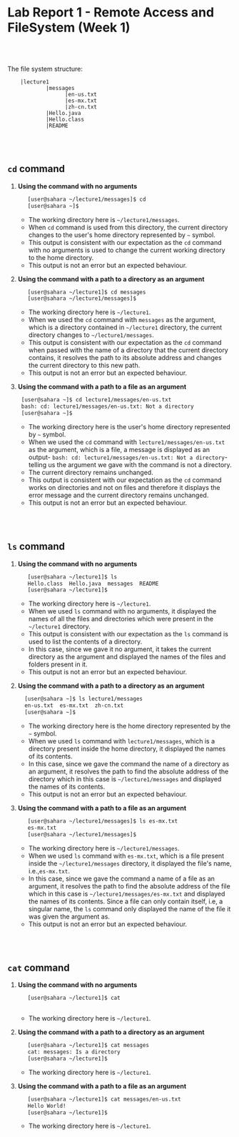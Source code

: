 # Lab Report 1 - Remote Access and FileSystem (Week 1)
<br/><br/> 

  The file system structure:
  
        |lecture1
                |messages
                      |en-us.txt
                      |es-mx.txt
                      |zh-cn.txt
                |Hello.java
                |Hello.class
                |README
     
 <br/><br/>      
## `cd` command
1.  **Using the command with no arguments**
   
    ```bash
       [user@sahara ~/lecture1/messages]$ cd
       [user@sahara ~]$ 
    ```
     *  The working directory here is `~/lecture1/messages`.
     *  When `cd` command is used from this directory, the current directory changes to the user's home directory represented by `~` symbol.
     *  This output is consistent with our expectation as the `cd` command with no arguments is used to change the current working directory to the home directory.
     *  This output is not an error but an expected behaviour.
    
    
2. **Using the command with a path to a directory as an argument**

    ```bash
       [user@sahara ~/lecture1]$ cd messages
       [user@sahara ~/lecture1/messages]$ 
    ```
    *  The working directory here is `~/lecture1`.
    *  When we used the `cd` command with `messages` as the argument, which is a directory contained in  `~/lecture1` directory, the current directory changes to `~/lecture1/messages`.
    *  This output is consistent with our expectation as the `cd` command when passed with the name of a directory that the current directory contains, it resolves the path to its absolute address and changes the current directory to this new path.
    *  This output is not an error but an expected behaviour.
    
3. **Using the command with a path to a file as an argument**

    ```bash
     [user@sahara ~]$ cd lecture1/messages/en-us.txt
     bash: cd: lecture1/messages/en-us.txt: Not a directory
     [user@sahara ~]$ 
    ```
     *  The working directory here is the user's home directory represented by `~` symbol.
     *  When we used the `cd` command with `lecture1/messages/en-us.txt` as the argument, which is a file, a message is displayed as an output- `bash: cd: lecture1/messages/en-us.txt: Not a directory`- telling us the argument we gave with the command is not a directory.
     *  The current directory remains unchanged.
     *  This output is consistent with our expectation as the `cd` command works on directories and not on files and therefore it displays the error message and the current directory remains unchanged.
     *  This output is not an error but an expected behaviour.

<br/><br/>

## `ls` command
1.  **Using the command with no arguments**
   
    ```bash
       [user@sahara ~/lecture1]$ ls
       Hello.class  Hello.java  messages  README
       [user@sahara ~/lecture1]$ 
    ```
     *  The working directory here is `~/lecture1`.
     *  When we used `ls` command with no arguments, it displayed the names of all the files and directories which were present in the `~/lecture1` directory.
     *  This output is consistent with our expectation as the `ls` command is used to list the contents of a directory.
     *  In this case, since we gave it no argument, it takes the current directory as the argument and displayed the names of the files and folders present in it.
     *  This output is not an error but an expected behaviour.

2. **Using the command with a path to a directory as an argument**
   
    ```bash
      [user@sahara ~]$ ls lecture1/messages
      en-us.txt  es-mx.txt  zh-cn.txt
      [user@sahara ~]$ 
    ```
     *  The working directory here is the home directory represented by the `~` symbol.
     *  When we used `ls` command with `lecture1/messages`, which is a directory present inside the home directory, it displayed the names of its contents.
     *  In this case, since we gave the command the name of a directory as an argument, it resolves the path to find the absolute address of the directory which in this case is `~/lecture1/messages` and displayed the names of its contents.
     *   This output is not an error but an expected behaviour.

3. **Using the command with a path to a file as an argument**

    ```bash
       [user@sahara ~/lecture1/messages]$ ls es-mx.txt
       es-mx.txt
       [user@sahara ~/lecture1/messages]$ 
    ```
     *  The working directory here is `~/lecture1/messages`.
     *  When we used `ls` command with `es-mx.txt`, which is a file present inside the `~/lecture1/messages` directory, it displayed the file's name, i.e.,`es-mx.txt`.
     *  In this case, since we gave the command a name of a file as an argument, it resolves the path to find the absolute address of the file which in this case is `~/lecture1/messages/es-mx.txt` and displayed the names of its contents. Since a file can only contain itself, i.e, a singular name, the `ls` command only displayed the name of the file it was given the argument as.
     *  This output is not an error but an expected behaviour.

<br/><br/>
## `cat` command
1.  **Using the command with no arguments**
   
    ```bash
       [user@sahara ~/lecture1]$ cat
       
    ```
     *  The working directory here is `~/lecture1`.

2. **Using the command with a path to a directory as an argument**
   
    ```bash
       [user@sahara ~/lecture1]$ cat messages
       cat: messages: Is a directory
       [user@sahara ~/lecture1]$ 
    ```
     *  The working directory here is `~/lecture1`.

3. **Using the command with a path to a file as an argument**

    ```bash
       [user@sahara ~/lecture1]$ cat messages/en-us.txt
       Hello World!
       [user@sahara ~/lecture1]$ 
    ```
     *  The working directory here is `~/lecture1`.

<br/><br/>




